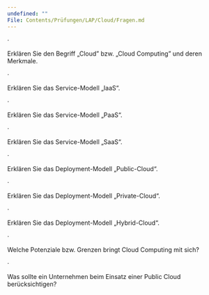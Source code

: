 ```yaml
---
undefined: ""
File: Contents/Prüfungen/LAP/Cloud/Fragen.md
---
```



·

Erklären Sie den Begriff „Cloud” bzw. „Cloud Computing” und deren Merkmale.

·

Erklären Sie das Service-Modell „IaaS“.

·

Erklären Sie das Service-Modell „PaaS“.

·

Erklären Sie das Service-Modell „SaaS“.

·

Erklären Sie das Deployment-Modell „Public-Cloud“.

·

Erklären Sie das Deployment-Modell „Private-Cloud“.

·

Erklären Sie das Deployment-Modell „Hybrid-Cloud“.

·

Welche Potenziale bzw. Grenzen bringt Cloud Computing mit sich?

·

Was sollte ein Unternehmen beim Einsatz einer Public Cloud berücksichtigen?
